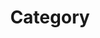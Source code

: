 ---
title: "Category"
layout: categories
permalink: /categories/
author_profile: true
sideber_main: true
---